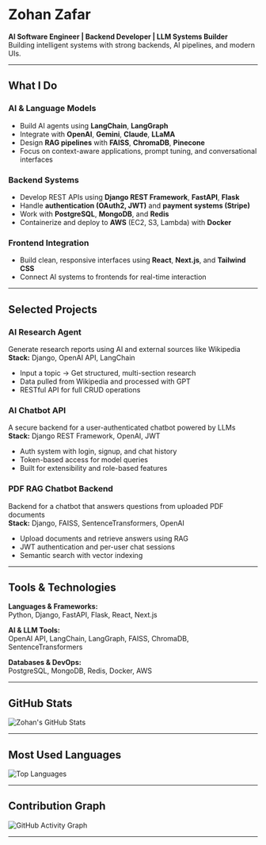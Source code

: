 # Zohan Zafar

**AI Software Engineer | Backend Developer | LLM Systems Builder**  
Building intelligent systems with strong backends, AI pipelines, and modern UIs.

---

## What I Do

### AI & Language Models
- Build AI agents using **LangChain**, **LangGraph**
- Integrate with **OpenAI**, **Gemini**, **Claude**, **LLaMA**
- Design **RAG pipelines** with **FAISS**, **ChromaDB**, **Pinecone**
- Focus on context-aware applications, prompt tuning, and conversational interfaces

### Backend Systems
- Develop REST APIs using **Django REST Framework**, **FastAPI**, **Flask**
- Handle **authentication (OAuth2, JWT)** and **payment systems (Stripe)**
- Work with **PostgreSQL**, **MongoDB**, and **Redis**
- Containerize and deploy to **AWS** (EC2, S3, Lambda) with **Docker**

### Frontend Integration
- Build clean, responsive interfaces using **React**, **Next.js**, and **Tailwind CSS**
- Connect AI systems to frontends for real-time interaction

---

## Selected Projects

### AI Research Agent  
Generate research reports using AI and external sources like Wikipedia  
**Stack:** Django, OpenAI API, LangChain  
- Input a topic → Get structured, multi-section research  
- Data pulled from Wikipedia and processed with GPT  
- RESTful API for full CRUD operations

### AI Chatbot API  
A secure backend for a user-authenticated chatbot powered by LLMs  
**Stack:** Django REST Framework, OpenAI, JWT  
- Auth system with login, signup, and chat history  
- Token-based access for model queries  
- Built for extensibility and role-based features

### PDF RAG Chatbot Backend  
Backend for a chatbot that answers questions from uploaded PDF documents  
**Stack:** Django, FAISS, SentenceTransformers, OpenAI  
- Upload documents and retrieve answers using RAG  
- JWT authentication and per-user chat sessions  
- Semantic search with vector indexing

---

## Tools & Technologies

**Languages & Frameworks:**  
Python, Django, FastAPI, Flask, React, Next.js  

**AI & LLM Tools:**  
OpenAI API, LangChain, LangGraph, FAISS, ChromaDB, SentenceTransformers  

**Databases & DevOps:**  
PostgreSQL, MongoDB, Redis, Docker, AWS  

---

## GitHub Stats

![Zohan's GitHub Stats](https://github-readme-stats.vercel.app/api?username=zohanzafar&show_icons=true&theme=default&hide_border=true&count_private=true)

---

## Most Used Languages

![Top Languages](https://github-readme-stats.vercel.app/api/top-langs/?username=zohanzafar&layout=compact&hide_border=true&langs_count=6)

---

## Contribution Graph

![GitHub Activity Graph](https://github-readme-activity-graph.vercel.app/graph?username=zohanzafar&bg_color=ffffff&color=000000&line=6a6a6a&point=000000&hide_border=true)

---
